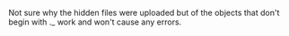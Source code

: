 Not sure why the hidden files were uploaded but of the objects that don't begin with ._ work and won't cause any errors. 
